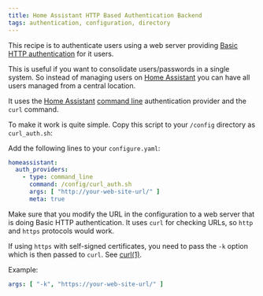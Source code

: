 ```yaml
---
title: Home Assistant HTTP Based Authentication Backend
tags: authentication, configuration, directory
---
```

This recipe is to authenticate users using a web server providing
[Basic HTTP authentication](https://en.wikipedia.org/wiki/Basic_access_authentication)
for it users.

This is useful if you want to consolidate users/passwords in a single
system.  So instead of managing users on [Home Assistant][ha] you can
have all users managed from a central location.

It uses the [Home Assistant][ha]
[command line](https://www.home-assistant.io/docs/authentication/providers/#command-line)
authentication provider and the `curl` command.

To make it work is quite simple.  Copy this script to your `/config`
directory as `curl_auth.sh`:

<script src="https://tortugalabs.github.io/embed-like-gist/embed.js?style=github&showBorder=on&showLineNumbers=on&showFileMeta=on&showCopy=on&fetchFromJsDelivr=on&target=https://github.com/alejandroliu/0ink.net/blob/master/snippets/hassio/curl_auth.sh"></script>

Add the following lines to your `configure.yaml`:

```yaml
homeassistant:
  auth_providers:
    - type: command_line
      command: /config/curl_auth.sh
      args: [ "http://your-web-site-url/" ]
      meta: true
```

Make sure that you modify the URL in the configuration to a
web server that is doing Basic HTTP authentication.  It uses `curl`
for checking URLs, so `http` and `https` protocols would work.

If using `https` with self-signed certificates, you need to pass the
`-k` option which is then passed to `curl`.  See
[curl(1)](https://man7.org/linux/man-pages/man1/curl.1.html).

Example:

```yaml
args: [ "-k", "https://your-web-site-url/" ]
```

  [ha]: https://www.home-assistant.io/
